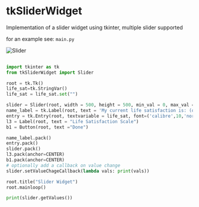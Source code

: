 # tkSliderWidget
Implementation of a slider widget using tkinter, multiple slider supported

for an example see:
`main.py`

![Slider](https://ibb.co/MkLPyWZ.png)

```python
	
import tkinter as tk
from tkSliderWidget import Slider

root = tk.Tk()
life_sat=tk.StringVar()
life_sat = life_sat.set("")

slider = Slider(root, width = 500, height = 500, min_val = 0, max_val = 10, init_lis = [1,2,3,4,5,6,7,8,9], show_value = TRUE)
name_label = tk.Label(root, text = 'My current life satisfaction is: (out of 10)', font=('calibre',10, 'bold'))
entry = tk.Entry(root, textvariable = life_sat, font=('calibre',10,'normal'))
l3 = Label(root, text = "Life Satisfaction Scale")
b1 = Button(root, text ="Done")

name_label.pack()
entry.pack()
slider.pack()
l3.pack(anchor=CENTER)
b1.pack(anchor=CENTER)
# optionally add a callback on value change
slider.setValueChageCallback(lambda vals: print(vals))

root.title("Slider Widget")
root.mainloop()

print(slider.getValues())

```
